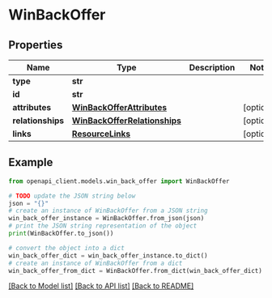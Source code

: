 # WinBackOffer


## Properties

Name | Type | Description | Notes
------------ | ------------- | ------------- | -------------
**type** | **str** |  | 
**id** | **str** |  | 
**attributes** | [**WinBackOfferAttributes**](WinBackOfferAttributes.md) |  | [optional] 
**relationships** | [**WinBackOfferRelationships**](WinBackOfferRelationships.md) |  | [optional] 
**links** | [**ResourceLinks**](ResourceLinks.md) |  | [optional] 

## Example

```python
from openapi_client.models.win_back_offer import WinBackOffer

# TODO update the JSON string below
json = "{}"
# create an instance of WinBackOffer from a JSON string
win_back_offer_instance = WinBackOffer.from_json(json)
# print the JSON string representation of the object
print(WinBackOffer.to_json())

# convert the object into a dict
win_back_offer_dict = win_back_offer_instance.to_dict()
# create an instance of WinBackOffer from a dict
win_back_offer_from_dict = WinBackOffer.from_dict(win_back_offer_dict)
```
[[Back to Model list]](../README.md#documentation-for-models) [[Back to API list]](../README.md#documentation-for-api-endpoints) [[Back to README]](../README.md)


